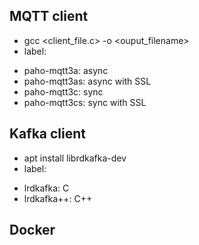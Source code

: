 ## MQTT client
- gcc <client_file.c> -o <ouput_filename> <label>
- label:
+ paho-mqtt3a: async
+ paho-mqtt3as: async with SSL
+ paho-mqtt3c: sync
+ paho-mqtt3cs: sync with SSL

## Kafka client
- apt install librdkafka-dev
- label: 
+ lrdkafka: C
+ lrdkafka++: C++

## Docker




